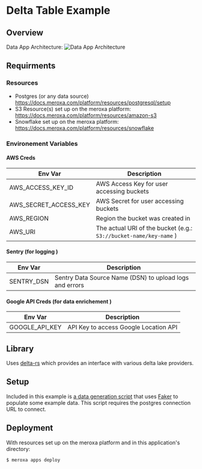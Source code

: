 
# Delta Table Example 

## Overview 

Data App Architecture: 
![Data App Architecture](https://whimsical.com/embed/5j9w4PuHqJLHe39PdasQvx@2Ux7TurymNHEtkjvQXoF)

## Requirments 
### Resources
- Postgres (or any data source) https://docs.meroxa.com/platform/resources/postgresql/setup
- S3 Resource(s) set up on the meroxa platform: https://docs.meroxa.com/platform/resources/amazon-s3
- Snowflake set up on the meroxa platform: https://docs.meroxa.com/platform/resources/snowflake


### Environement Variables
#### AWS Creds
| Env Var        | Description          
| ------------- |-------------|
| AWS_ACCESS_KEY_ID      | AWS Access Key for user accessing buckets   |
| AWS_SECRET_ACCESS_KEY     | AWS Secret for user accessing buckets      |  
| AWS_REGION | Region the bucket was created in     |  
| AWS_URI | The actual URI of the bucket (e.g.: ```S3://bucket-name/key-name``` )

#### Sentry (for logging )
| Env Var        | Description          
| ------------- |-------------|
| SENTRY_DSN      | Sentry Data Source Name (DSN) to upload logs and errors   |


#### Google API Creds (for data enrichement )
| Env Var        | Description          
| ------------- |-------------|
| GOOGLE_API_KEY      | API Key to access Google Location API   |

## Library
Uses [delta-rs](https://github.com/delta-io/delta-rs) which provides an interface with various delta lake providers. 


## Setup 
Included in this example is [a data generation script](/delta-table/scripts/data_generation.py) that uses [Faker](https://github.com/joke2k/faker) to populate some example data. This script requires the postgres connection URL to connect. 

## Deployment
With resources set up on the meroxa platform and in this application's directory:

``` bash
$ meroxa apps deploy 
```